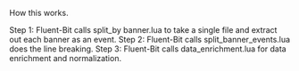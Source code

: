 How this works.

Step 1: Fluent-Bit calls split_by banner.lua to take a single file and extract out each banner as an event.
Step 2: Fluent-Bit calls split_banner_events.lua does the line breaking. 
Step 3: Fluent-Bit calls data_enrichment.lua for data enrichment and normalization.
